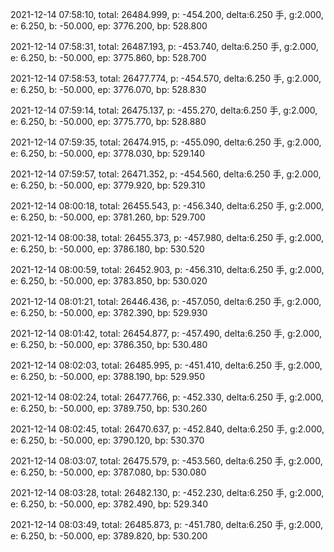 2021-12-14 07:58:10, total: 26484.999, p: -454.200, delta:6.250 手, g:2.000, e: 6.250, b: -50.000, ep: 3776.200, bp: 528.800

2021-12-14 07:58:31, total: 26487.193, p: -453.740, delta:6.250 手, g:2.000, e: 6.250, b: -50.000, ep: 3775.860, bp: 528.700

2021-12-14 07:58:53, total: 26477.774, p: -454.570, delta:6.250 手, g:2.000, e: 6.250, b: -50.000, ep: 3776.070, bp: 528.830

2021-12-14 07:59:14, total: 26475.137, p: -455.270, delta:6.250 手, g:2.000, e: 6.250, b: -50.000, ep: 3775.770, bp: 528.880

2021-12-14 07:59:35, total: 26474.915, p: -455.090, delta:6.250 手, g:2.000, e: 6.250, b: -50.000, ep: 3778.030, bp: 529.140

2021-12-14 07:59:57, total: 26471.352, p: -454.560, delta:6.250 手, g:2.000, e: 6.250, b: -50.000, ep: 3779.920, bp: 529.310

2021-12-14 08:00:18, total: 26455.543, p: -456.340, delta:6.250 手, g:2.000, e: 6.250, b: -50.000, ep: 3781.260, bp: 529.700

2021-12-14 08:00:38, total: 26455.373, p: -457.980, delta:6.250 手, g:2.000, e: 6.250, b: -50.000, ep: 3786.180, bp: 530.520

2021-12-14 08:00:59, total: 26452.903, p: -456.310, delta:6.250 手, g:2.000, e: 6.250, b: -50.000, ep: 3783.850, bp: 530.020

2021-12-14 08:01:21, total: 26446.436, p: -457.050, delta:6.250 手, g:2.000, e: 6.250, b: -50.000, ep: 3782.390, bp: 529.930

2021-12-14 08:01:42, total: 26454.877, p: -457.490, delta:6.250 手, g:2.000, e: 6.250, b: -50.000, ep: 3786.350, bp: 530.480

2021-12-14 08:02:03, total: 26485.995, p: -451.410, delta:6.250 手, g:2.000, e: 6.250, b: -50.000, ep: 3788.190, bp: 529.950

2021-12-14 08:02:24, total: 26477.766, p: -452.330, delta:6.250 手, g:2.000, e: 6.250, b: -50.000, ep: 3789.750, bp: 530.260

2021-12-14 08:02:45, total: 26470.637, p: -452.840, delta:6.250 手, g:2.000, e: 6.250, b: -50.000, ep: 3790.120, bp: 530.370

2021-12-14 08:03:07, total: 26475.579, p: -453.560, delta:6.250 手, g:2.000, e: 6.250, b: -50.000, ep: 3787.080, bp: 530.080

2021-12-14 08:03:28, total: 26482.130, p: -452.230, delta:6.250 手, g:2.000, e: 6.250, b: -50.000, ep: 3782.490, bp: 529.340

2021-12-14 08:03:49, total: 26485.873, p: -451.780, delta:6.250 手, g:2.000, e: 6.250, b: -50.000, ep: 3789.820, bp: 530.200